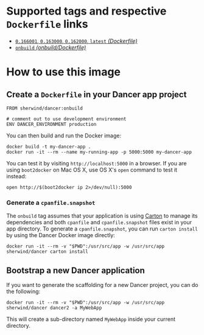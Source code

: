 Supported tags and respective `Dockerfile` links
================================================

 - [`0.166001`,&nbsp;`0.163000`,&nbsp;`0.162000`,&nbsp;`latest`&nbsp;*(Dockerfile)*][1]
 - [`onbuild`&nbsp;*(onbuild/Dockerfile)*][2]

How to use this image
=====================

Create a `Dockerfile` in your Dancer app project
------------------------------------------------

    FROM sherwind/dancer:onbuild
    
    # comment out to use development environment
    ENV DANCER_ENVIRONMENT production

You can then build and run the Docker image:

    docker build -t my-dancer-app .
    docker run -it --rm --name my-running-app -p 5000:5000 my-dancer-app

You can test it by visiting `http://localhost:5000` in a browser. If you are using `boot2docker` on Mac OS X, use OS X's `open` command to test it instead:

    open http://$(boot2docker ip 2>/dev/null):5000

### Generate a `cpanfile.snapshot`

The `onbuild` tag assumes that your application is using [Carton][3] to manage its dependencies and both `cpanfile` and `cpanfile.snapshot` files exist in your app directory.  To generate a `cpanfile.snapshot`, you can run `carton install` by using the Dancer Docker image directly:

    docker run -it --rm -v "$PWD":/usr/src/app -w /usr/src/app sherwind/dancer carton install

Bootstrap a new Dancer application
----------------------------------

If you want to generate the scaffolding for a new Dancer project, you can do the following:

    docker run -it --rm -v "$PWD":/usr/src/app -w /usr/src/app sherwind/dancer dancer2 -a MyWebApp

This will create a sub-directory named `MyWebApp` inside your current directory.


  [1]: https://github.com/sherwind/docker-dancer/blob/master/Dockerfile
  [2]: https://github.com/sherwind/docker-dancer/blob/master/onbuild/Dockerfile
  [3]: https://metacpan.org/pod/Carton
